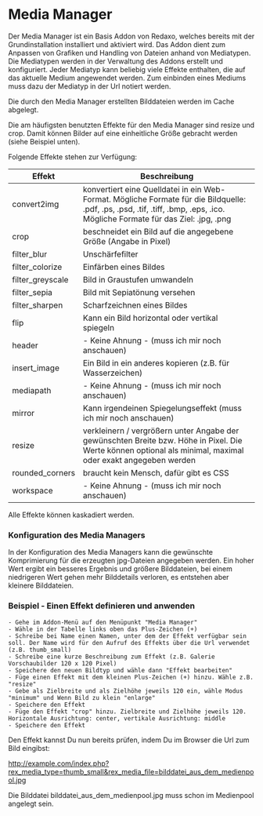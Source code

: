 # Media Manager

Der Media Manager ist ein Basis Addon von Redaxo, welches bereits mit der Grundinstallation installiert und aktiviert wird.
Das Addon dient zum Anpassen von Grafiken und Handling von Dateien anhand von Mediatypen. Die Mediatypen werden in der Verwaltung des Addons erstellt und konfiguriert. Jeder Mediatyp kann beliebig viele Effekte enthalten, die auf das aktuelle Medium angewendet werden. Zum einbinden eines Mediums muss dazu der Mediatyp in der Url notiert werden.

Die durch den Media Manager erstellten Bilddateien werden im Cache abgelegt.

Die am häufigsten benutzten Effekte für den Media Manager sind resize und crop. Damit können Bilder auf eine einheitliche Größe gebracht werden (siehe Beispiel unten).

Folgende Effekte stehen zur Verfügung:

Effekt| Beschreibung
------------- | -------------
convert2img  |  konvertiert eine Quelldatei in ein Web-Format. Mögliche Formate für die Bildquelle: .pdf, .ps, .psd, .tif,     .tiff, .bmp, .eps, .ico. Mögliche Formate für das Ziel: .jpg, .png
crop  | beschneidet ein Bild auf die angegebene Größe (Angabe in Pixel)
filter_blur | Unschärfefilter
filter_colorize | Einfärben eines Bildes
filter_greyscale | Bild in Graustufen umwandeln
filter_sepia | Bild mit Sepiatönung versehen
filter_sharpen | Scharfzeichnen eines Bildes
flip | Kann ein Bild horizontal oder vertikal spiegeln
header | - Keine Ahnung - (muss ich mir noch anschauen)
insert_image | Ein Bild in ein anderes kopieren (z.B. für Wasserzeichen)
mediapath |  - Keine Ahnung - (muss ich mir noch anschauen)
mirror | Kann irgendeinen Spiegelungseffekt (muss ich mir noch anschauen)
resize | verkleinern / vergrößern unter Angabe der gewünschten Breite bzw. Höhe in Pixel. Die Werte können optional als minimal, maximal oder exakt angegeben werden
rounded_corners | braucht kein Mensch, dafür gibt es CSS
workspace | - Keine Ahnung - (muss ich mir noch anschauen)

Alle Effekte können kaskadiert werden.

### Konfiguration des Media Managers

In der Konfiguration des Media Managers kann die gewünschte Komprimierung für die erzeugten jpg-Dateien angegeben werden. Ein hoher Wert ergibt ein besseres Ergebnis und größere Bilddateien, bei einem niedrigeren Wert gehen mehr Bilddetails verloren, es entstehen aber kleinere Bilddateien.

### Beispiel - Einen Effekt definieren und anwenden

    - Gehe im Addon-Menü auf den Menüpunkt "Media Manager"
    - Wähle in der Tabelle links oben das Plus-Zeichen (+)
    - Schreibe bei Name einen Namen, unter dem der Effekt verfügbar sein soll. Der Name wird für den Aufruf des Effekts über die Url verwendet (z.B. thumb_small)
    - Schreibe eine kurze Beschreibung zum Effekt (z.B. Galerie Vorschaubilder 120 x 120 Pixel)
    - Speichere den neuen Bildtyp und wähle dann "Effekt bearbeiten"
    - Füge einen Effekt mit dem kleinen Plus-Zeichen (+) hinzu. Wähle z.B. "resize"
    - Gebe als Zielbreite und als Zielhöhe jeweils 120 ein, wähle Modus "minimum" und Wenn Bild zu klein "enlarge"
    - Speichere den Effekt
    - Füge den Effekt "crop" hinzu. Zielbreite und Zielhöhe jeweils 120. Horizontale Ausrichtung: center, vertikale Ausrichtung: middle
    - Speichere den Effekt
    
Den Effekt kannst Du nun bereits prüfen, indem Du im Browser die Url zum Bild eingibst:

http://example.com/index.php?rex_media_type=thumb_small&rex_media_file=bilddatei_aus_dem_medienpool.jpg

Die Bilddatei bilddatei_aus_dem_medienpool.jpg muss schon im Medienpool angelegt sein.
